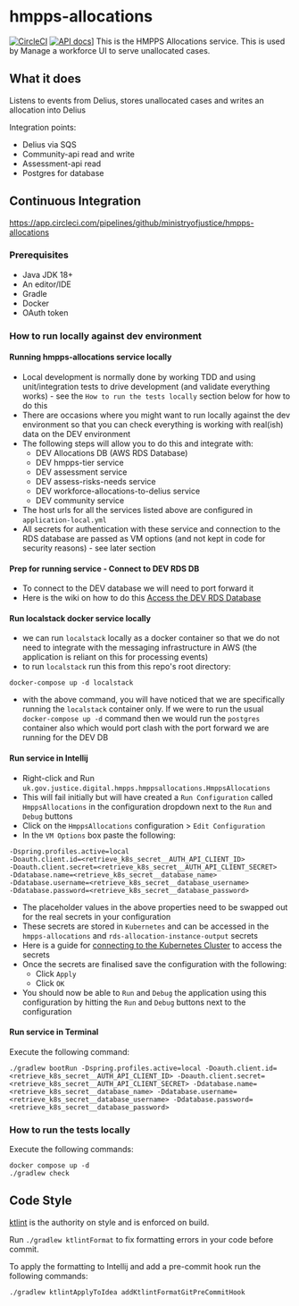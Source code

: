 # hmpps-allocations

[![CircleCI](https://circleci.com/gh/ministryofjustice/hmpps-allocations/tree/main.svg?style=svg)](https://circleci.com/gh/ministryofjustice/hmpps-allocations)
[![API docs](https://img.shields.io/badge/API_docs-view-85EA2D.svg?logo=swagger)](https://hmpps-allocations-dev.hmpps.service.justice.gov.uk/swagger-ui.html)]
This is the HMPPS Allocations service. This is used by Manage a workforce UI to serve unallocated cases.

## What it does

Listens to events from Delius, stores unallocated cases and writes an allocation into Delius

Integration points:

- Delius via SQS
- Community-api read and write
- Assessment-api read
- Postgres for database

## Continuous Integration

https://app.circleci.com/pipelines/github/ministryofjustice/hmpps-allocations

### Prerequisites

* Java JDK 18+
* An editor/IDE
* Gradle
* Docker
* OAuth token

### How to run locally against dev environment

#### Running hmpps-allocations service locally
* Local development is normally done by working TDD and using unit/integration tests to drive development (and validate everything works) - see the `How to run the tests locally` section below for how to do this
* There are occasions where you might want to run locally against the dev environment so that you can check everything is working with real(ish) data on the DEV environment
* The following steps will allow you to do this and integrate with:
    * DEV Allocations DB (AWS RDS Database)
    * DEV hmpps-tier service
    * DEV assessment service
    * DEV assess-risks-needs service
    * DEV workforce-allocations-to-delius service
    * DEV community service
* The host urls for all the services listed above are configured in `application-local.yml`
* All secrets for authentication with these service and connection to the RDS database are passed as VM options (and not kept in code for security reasons) - see later section

#### Prep for running service - Connect to DEV RDS DB
* To connect to the DEV database we will need to port forward it
* Here is the wiki on how to do this [Access the DEV RDS Database](https://user-guide.cloud-platform.service.justice.gov.uk/documentation/other-topics/rds-external-access.html#accessing-your-rds-database)

#### Run localstack docker service locally
* we can run `localstack` locally as a docker container so that we do not need to integrate with the messaging infrastructure in AWS (the application is reliant on this for processing events)
* to run `localstack` run this from this repo's root directory: 
```
docker-compose up -d localstack
```
* with the above command, you will have noticed that we are specifically running the `localstack` container only. If we were to run the usual `docker-compose up -d` command then we would run the `postgres` container also which would port clash with the port forward we are running for the DEV DB

#### Run service in Intellij
* Right-click and Run `uk.gov.justice.digital.hmpps.hmppsallocations.HmppsAllocations`
* This will fail initially but will have created a `Run Configuration` called `HmppsAllocations` in the configuration dropdown next to the `Run` and `Debug` buttons
* Click on the `HmppsAllocations` configuration > `Edit Configuration`
* In the `VM Options` box paste the following:
```
-Dspring.profiles.active=local
-Doauth.client.id=<retrieve_k8s_secret__AUTH_API_CLIENT_ID> 
-Doauth.client.secret=<retrieve_k8s_secret__AUTH_API_CLIENT_SECRET> 
-Ddatabase.name=<retrieve_k8s_secret__database_name> 
-Ddatabase.username=<retrieve_k8s_secret__database_username> 
-Ddatabase.password=<retrieve_k8s_secret__database_password>
```
* The placeholder values in the above properties need to be swapped out for the real secrets in your configuration
* These secrets are stored in `Kubernetes` and can be accessed in the `hmpps-allocations` and `rds-allocation-instance-output` secrets
* Here is a guide for [connecting to the Kubernetes Cluster](https://user-guide.cloud-platform.service.justice.gov.uk/documentation/getting-started/kubectl-config.html#connecting-to-the-cloud-platform-39-s-kubernetes-cluster) to access the secrets
* Once the secrets are finalised save the configuration with the following:
  * Click `Apply`
  * Click `OK`
* You should now be able to `Run` and `Debug` the application using this configuration by hitting the `Run` and `Debug` buttons next to the configuration

#### Run service in Terminal
Execute the following command:
```shell
./gradlew bootRun -Dspring.profiles.active=local -Doauth.client.id=<retrieve_k8s_secret__AUTH_API_CLIENT_ID> -Doauth.client.secret=<retrieve_k8s_secret__AUTH_API_CLIENT_SECRET> -Ddatabase.name=<retrieve_k8s_secret__database_name> -Ddatabase.username=<retrieve_k8s_secret__database_username> -Ddatabase.password=<retrieve_k8s_secret__database_password>
```

### How to run the tests locally

Execute the following commands:

```shell
docker compose up -d
./gradlew check
```

## Code Style

[ktlint](https://github.com/pinterest/ktlint) is the authority on style and is enforced on build.

Run `./gradlew ktlintFormat` to fix formatting errors in your code before commit.

To apply the formatting to Intellij and add a pre-commit hook run the following commands:

```shell
./gradlew ktlintApplyToIdea addKtlintFormatGitPreCommitHook
```
